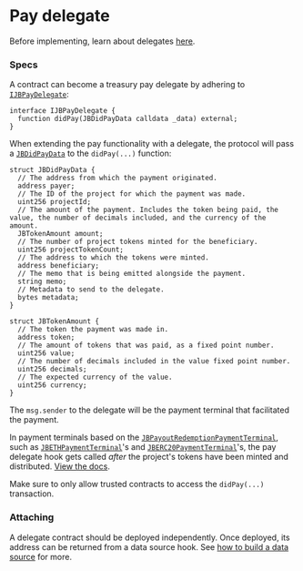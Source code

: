 # Pay delegate

Before implementing, learn about delegates [here](/learn/glossary/delegate.md).
### Specs

A contract can become a treasury pay delegate by adhering to [`IJBPayDelegate`](/api/interfaces/ijbpaydelegate.md):

```solidity
interface IJBPayDelegate {
  function didPay(JBDidPayData calldata _data) external;
}
```

When extending the pay functionality with a delegate, the protocol will pass a [`JBDidPayData`](/api/data-structures/jbdidpaydata.md) to the `didPay(...)` function:

```solidity
struct JBDidPayData {
  // The address from which the payment originated.
  address payer;
  // The ID of the project for which the payment was made.
  uint256 projectId;
  // The amount of the payment. Includes the token being paid, the value, the number of decimals included, and the currency of the amount.
  JBTokenAmount amount;
  // The number of project tokens minted for the beneficiary.
  uint256 projectTokenCount;
  // The address to which the tokens were minted.
  address beneficiary;
  // The memo that is being emitted alongside the payment.
  string memo;
  // Metadata to send to the delegate.
  bytes metadata;
}
```

```solidity
struct JBTokenAmount {
  // The token the payment was made in.
  address token;
  // The amount of tokens that was paid, as a fixed point number.
  uint256 value;
  // The number of decimals included in the value fixed point number.
  uint256 decimals;
  // The expected currency of the value.
  uint256 currency;
}
```

The `msg.sender` to the delegate will be the payment terminal that facilitated the payment. 

In payment terminals based on the [`JBPayoutRedemptionPaymentTerminal`](/api/contracts/or-abstract/jbpayoutredemptionpaymentterminal), such as [`JBETHPaymentTerminal`](/api/contracts/or-payment-terminals/jbethpaymentterminal/)'s and [`JBERC20PaymentTerminal`](/api/contracts/or-payment-terminals/jberc20paymentterminal/)'s, the pay delegate hook gets called _after_ the project's tokens have been minted and distributed. [View the docs](/api/contracts/or-abstract/jbpayoutredemptionpaymentterminal/write/-_pay.md). 

Make sure to only allow trusted contracts to access the `didPay(...)` transaction.

### Attaching

A delegate contract should be deployed independently. Once deployed, its address can be returned from a data source hook. See [how to build a data source](/build/treasury-extensions/data-source.md) for more.

